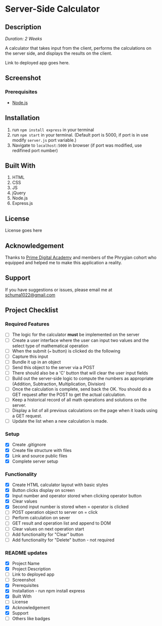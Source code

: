 # Server-Side Calculator

## Description

_Duration: 2 Weeks_

A calculator that takes input from the client, performs the calculations on the server side, and displays the results on the client.

Link to deployed app goes here.

## Screenshot

### Prerequisites

- [Node.js](https://nodejs.org/en/)

## Installation

1. run `npm install express` in your terminal
2. run `npm start` in your terminal. (Default port is 5000, if port is in use modify `server.js` port variable.)
3. Navigate to `localhost:5000` in browser (if port was modified, use redifined port number)

## Built With

1. HTML
2. CSS
3. JS
4. jQuery
5. Node.js
6. Express.js

## License

License goes here

## Acknowledgement

Thanks to [Prime Digital Academy](https://www.primeacademy.io/) and members of the Phrygian cohort who equipped and helped me to make this application a reality.

## Support

If you have suggestions or issues, please email me at [schuma1022@gmail.com](mailto:schuma1022@gmail.com)

## Project Checklist

### Required Features

- [ ] The logic for the calculator **must** be implemented on the server
- [ ] Create a user interface where the user can input two values and the select type of mathematical operation
- [ ] When the submit (`=` button) is clicked do the following
- [ ] Capture this input 
- [ ] Bundle it up in an object
- [ ] Send this object to the server via a POST
- [ ] There should also be a 'C' button that will clear the user input fields
- [ ] Build out the server-side logic to compute the numbers as appropriate (Addition, Subtraction, Multiplication, Division)
- [ ] Once the calculation is complete, send back the OK. You should do a GET request after the POST to get the actual calculation.
- [ ] Keep a historical record of all math operations and solutions on the server.
- [ ] Display a list of all previous calculations on the page when it loads using a GET request.
- [ ] Update the list when a new calculation is made.

### Setup

- [X] Create .gitignore
- [X] Create file structure with files
- [X] Link and source public files
- [X] Complete server setup

### Functionality

- [X] Create HTML calculator layout with basic styles
- [X] Button clicks display on screen
- [X] Input number and operator stored when clicking operator button
- [X] Clear values 
- [X] Second input number is stored when = operator is clicked
- [ ] POST operation object to server on = click
- [ ] Perform calculation on sever
- [ ] GET result and operation list and append to DOM
- [ ] Clear values on next operation start
- [ ] Add functionality for "Clear" button
- [ ] Add functionality for "Delete" button - not required

### README updates
- [X] Project Name
- [X] Project Description
- [ ] Link to deployed app
- [ ] Screenshot
- [X] Prerequisites
- [X] Installation - run npm install express
- [X] Built With
- [ ] License
- [X] Acknowledgement
- [X] Support
- [ ] Others like badges